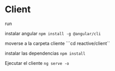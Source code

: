 # Client

run

instalar angular
```npm install -g @angular/cli```

moverse a la carpeta cliente
```cd reactive/client``

instalar las dependencias
```npm install```

Ejecutar el cliente
```ng serve -o```